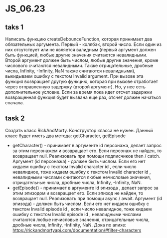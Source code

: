# JS_06.23

## taks 1

Написать функцию createDebounceFunction, которая принимает два обязательных аргумента. Первый - коллбэк, второй число. Если один из них отсутствует или не является валидным (первый аргумент должен быть функцией, любые другие значения считаются невалидными. Второй аргумент должен быть числом, любые другие значения, кроме числового считаются невалидными. Также отрицательные, дробные числа, Infinity, -Infinity, NaN также считаются невалидными), выкидываем ошибку с текстом Invalid argument. При вызове эта функция возвращает другую функцию, которая при вызове отработает через отправленную задержку (второй аргумент). Но, у нее есть дополнительное условие. Если за время пока идет отсчет задержки возвращенная функция будет вызвана еще раз, отсчет должен начаться сначала.

## task 2

Создать класс RickAndMorty. Конструктор класса не нужен. Данный класс будет иметь два метода: getCharacter, getEpisode

- getCharacter() - принимает в аргументе id персонажа, делает запрос за этим персонажем и возвращает его. Если персонаж не найден, то возвращает null. Реализовать при помощи подписчиков then / catch. Аргумент (id персонажа) - должен быть числом. Если его нет кидаем ошибку с текстом Invalid character id , если число невалидное, тоже кидаем ошибку с текстом Invalid character id , невалидными числами считаются любые нечисловые значения, отрицательные числа, дробные числа, Infinity, -Infinity, NaN.
- getEpisode() - принимает в аргументе id эпизода , делает запрос за этим эпизодом и возвращает его. Если эпизод не найден, то возвращает null. Реализовать при помощи async / await. Аргумент (id эпизода) - должен быть числом. Если его нет кидаем ошибку с текстом Invalid episode id , если число невалидное, тоже кидаем ошибку с текстом Invalid episode id , невалидными числами считаются любые нечисловые значения, отрицательные числа, дробные числа, Infinity, -Infinity, NaN.
  Дока по апихе: https://rickandmortyapi.com/documentation/#filter-characters
